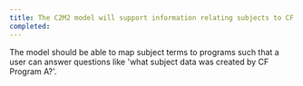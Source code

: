 ```yaml
---
title: The C2M2 model will support information relating subjects to CF programs
completed:
---
```


The model should be able to map subject terms to programs such that a user can answer questions like 'what subject data was created by CF Program A?'.
